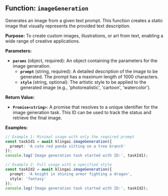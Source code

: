 ## Function: `imageGeneration`

Generates an image from a given text prompt. This function creates a static image that visually represents the provided text description.

**Purpose:**
To create custom images, illustrations, or art from text, enabling a wide range of creative applications.

**Parameters:**

- **`params`** (object, required): An object containing the parameters for the image generation.
  - **`prompt`** (string, required): A detailed description of the image to be generated. The prompt has a maximum length of 1000 characters.
  - **`style`** (string, optional): The artistic style to be applied to the generated image (e.g., 'photorealistic', 'cartoon', 'watercolor').

**Return Value:**

- **`Promise<string>`**: A promise that resolves to a unique identifier for the image generation task. This ID can be used to track the status and retrieve the final image.

**Examples:**

```typescript
// Example 1: Minimal usage with only the required prompt
const taskId1 = await klingai.imageGeneration({
  prompt: 'A cute red panda sitting on a tree branch'
});
console.log('Image generation task started with ID:', taskId1);

// Example 2: Full usage with a specified style
const taskId2 = await klingai.imageGeneration({
  prompt: 'A knight in shining armor fighting a dragon',
  style: 'fantasy'
});
console.log('Image generation task started with ID:', taskId2);
```